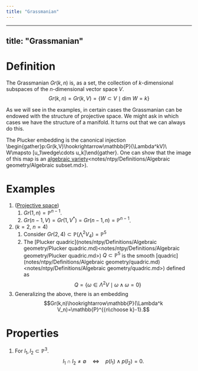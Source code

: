 ```yaml
---
title: "Grassmanian"
---
```


---
title: "Grassmanian"
---

# Definition
The Grassmanian $Gr(k,n)$ is, as a set, the collection of $k$-dimensional subspaces of the $n$-dimensional vector space $V$.
$$Gr(k,n)=Gr(k,V)=\{W\subset V\mid \text{dim }W=k\}$$

As we will see in the examples, in certain cases the Grassmanian can be endowed with the structure of projective space. We might ask in which cases we have the structure of a manifold. It turns out that we can always do this.

The Plucker embedding is the canonical injection \begin{gather}p:Gr(k,V)\hookrightarrow\mathbb{P}(\Lambda^kV)\\ W\mapsto [u_1\wedge\cdots u_k]\end{gather}. One can show that the image of this map is an [algebraic variety]()<notes/ntpy/Definitions/Algebraic geometry/Algebraic subset.md>).

# Examples
1. ([Projective space](<notes/ntpy/Definitions/Algebraic geometry/Projective space.md>)) 
	1. $Gr(1,n)=\mathbb{P}^{n-1}$.
	2. $Gr(n-1,V)=Gr(1,V^\ast)=Gr(n-1,n)=\mathbb{P}^{n-1}$.
2. ($k=2$, $n=4$)	
	1. Consider $Gr(2,4)\subset\mathbb{P}(\bigwedge^2 V_4)=\mathbb{P}^5$
	2. The [Plucker quadric](notes/ntpy/Definitions/Algebraic geometry/Plucker quadric.md)<notes/ntpy/Definitions/Algebraic geometry/Plucker quadric.md>) $Q\subset\mathbb{P}^5$ is the smooth [quadric](notes/ntpy/Definitions/Algebraic geometry/quadric.md)<notes/ntpy/Definitions/Algebraic geometry/quadric.md>) defined as $$Q=\{\omega\in\Lambda^2V\mid \omega\wedge\omega=0\}$$
3. Generalizing the above, there is an embedding $$Gr(k,n)\hookrightarrow\mathbb{P}(\Lambda^k V_n)=\mathbb{P}^{{n\choose k}-1}.$$

# Properties
1. For $l_1,l_2\subset \mathbb{P}^3$. $$l_1\cap l_2\neq\emptyset\quad\iff\quad p(l_1)\wedge p(l_2)=0.$$
